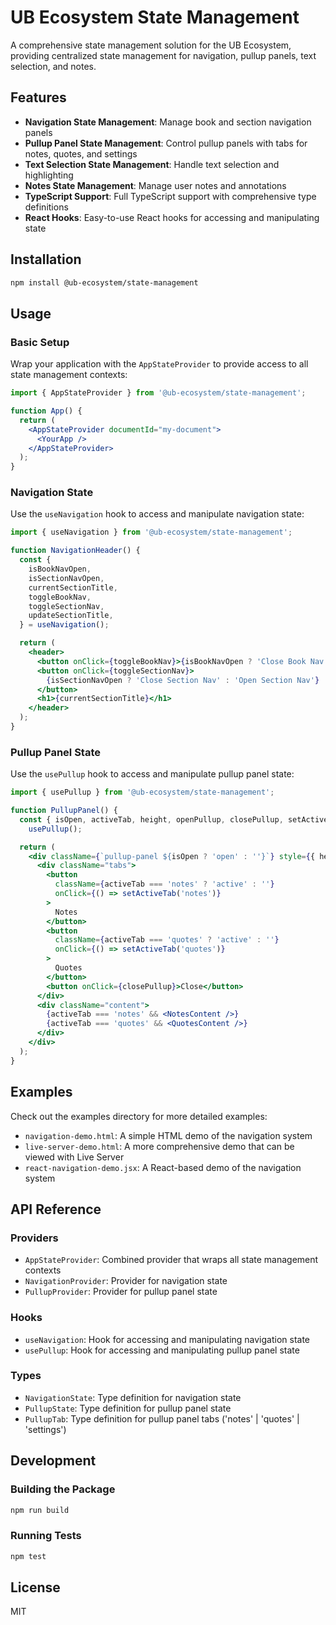 # UB Ecosystem State Management

A comprehensive state management solution for the UB Ecosystem, providing centralized state management for navigation, pullup panels, text selection, and notes.

## Features

- **Navigation State Management**: Manage book and section navigation panels
- **Pullup Panel State Management**: Control pullup panels with tabs for notes, quotes, and settings
- **Text Selection State Management**: Handle text selection and highlighting
- **Notes State Management**: Manage user notes and annotations
- **TypeScript Support**: Full TypeScript support with comprehensive type definitions
- **React Hooks**: Easy-to-use React hooks for accessing and manipulating state

## Installation

```bash
npm install @ub-ecosystem/state-management
```

## Usage

### Basic Setup

Wrap your application with the `AppStateProvider` to provide access to all state management contexts:

```jsx
import { AppStateProvider } from '@ub-ecosystem/state-management';

function App() {
  return (
    <AppStateProvider documentId="my-document">
      <YourApp />
    </AppStateProvider>
  );
}
```

### Navigation State

Use the `useNavigation` hook to access and manipulate navigation state:

```jsx
import { useNavigation } from '@ub-ecosystem/state-management';

function NavigationHeader() {
  const {
    isBookNavOpen,
    isSectionNavOpen,
    currentSectionTitle,
    toggleBookNav,
    toggleSectionNav,
    updateSectionTitle,
  } = useNavigation();

  return (
    <header>
      <button onClick={toggleBookNav}>{isBookNavOpen ? 'Close Book Nav' : 'Open Book Nav'}</button>
      <button onClick={toggleSectionNav}>
        {isSectionNavOpen ? 'Close Section Nav' : 'Open Section Nav'}
      </button>
      <h1>{currentSectionTitle}</h1>
    </header>
  );
}
```

### Pullup Panel State

Use the `usePullup` hook to access and manipulate pullup panel state:

```jsx
import { usePullup } from '@ub-ecosystem/state-management';

function PullupPanel() {
  const { isOpen, activeTab, height, openPullup, closePullup, setActiveTab, setHeight } =
    usePullup();

  return (
    <div className={`pullup-panel ${isOpen ? 'open' : ''}`} style={{ height }}>
      <div className="tabs">
        <button
          className={activeTab === 'notes' ? 'active' : ''}
          onClick={() => setActiveTab('notes')}
        >
          Notes
        </button>
        <button
          className={activeTab === 'quotes' ? 'active' : ''}
          onClick={() => setActiveTab('quotes')}
        >
          Quotes
        </button>
        <button onClick={closePullup}>Close</button>
      </div>
      <div className="content">
        {activeTab === 'notes' && <NotesContent />}
        {activeTab === 'quotes' && <QuotesContent />}
      </div>
    </div>
  );
}
```

## Examples

Check out the examples directory for more detailed examples:

- `navigation-demo.html`: A simple HTML demo of the navigation system
- `live-server-demo.html`: A more comprehensive demo that can be viewed with Live Server
- `react-navigation-demo.jsx`: A React-based demo of the navigation system

## API Reference

### Providers

- `AppStateProvider`: Combined provider that wraps all state management contexts
- `NavigationProvider`: Provider for navigation state
- `PullupProvider`: Provider for pullup panel state

### Hooks

- `useNavigation`: Hook for accessing and manipulating navigation state
- `usePullup`: Hook for accessing and manipulating pullup panel state

### Types

- `NavigationState`: Type definition for navigation state
- `PullupState`: Type definition for pullup panel state
- `PullupTab`: Type definition for pullup panel tabs ('notes' | 'quotes' | 'settings')

## Development

### Building the Package

```bash
npm run build
```

### Running Tests

```bash
npm test
```

## License

MIT

